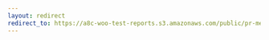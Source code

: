 ```yaml
---
layout: redirect
redirect_to: https://a8c-woo-test-reports.s3.amazonaws.com/public/pr-merge/42813/e2e/index.html
---
```

